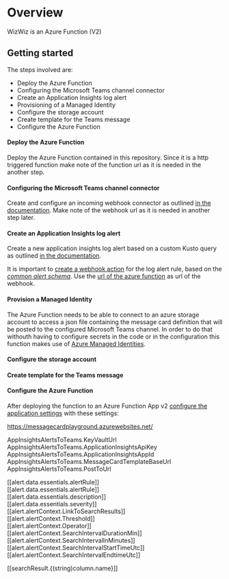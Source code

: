 # Overview
WizWiz is an Azure Function (V2) 

## Getting started

The steps involved are:

- Deploy the Azure Function
- Configuring the Microsoft Teams channel connector
- Create an Application Insights log alert
- Provisioning of a Managed Identity
- Configure the storage account
- Create template for the Teams message
- Configure the Azure Function

#### Deploy the Azure Function

Deploy the Azure Function contained in this repository. Since it is a http triggered function make note of the function url as it is needed in the another step.

#### Configuring the Microsoft Teams channel connector

Create and configure an incoming webhook connector as outlined [in the documentation](https://docs.microsoft.com/en-us/microsoftteams/platform/concepts/connectors/connectors-using#setting-up-a-custom-incoming-webhook). Make note of the webhook url as it is needed in another step later.

#### Create an Application Insights log alert

Create a new application insights log alert based on a custom Kusto query as outlined [in the documentation](https://docs.microsoft.com/en-us/azure/azure-monitor/platform/alerts-log).

It is important to [create a webhook action](https://docs.microsoft.com/en-us/azure/azure-monitor/platform/alerts-log-webhook) for the log alert rule, based on the [*common alert schema*](https://docs.microsoft.com/en-us/azure/azure-monitor/platform/alerts-common-schema). Use the [url of the azure function](#deploy-the-azure-function) as url of the webhook.

#### Provision a Managed Identity

The Azure Function needs to be able to connect to an azure storage account to access a json file containing the message card definition that will be posted to the configured Microsoft Teams channel. In order to do that withouth having to configure secrets in the code or in the configuration this function makes use of [Azure Managed Identities](https://docs.microsoft.com/en-us/azure/active-directory/managed-identities-azure-resources/overview). 

#### Configure the storage account
#### Create template for the Teams message
#### Configure the Azure Function




After deploying the function to an Azure Function App v2 [configure the application settings](https://docs.microsoft.com/en-us/azure/azure-functions/functions-how-to-use-azure-function-app-settings) with these settings:



https://messagecardplayground.azurewebsites.net/

AppInsightsAlertsToTeams.KeyVaultUrl  
AppInsightsAlertsToTeams.ApplicationInsightsApiKey  
AppInsightsAlertsToTeams.ApplicationInsightsAppId  
AppInsightsAlertsToTeams.MessageCardTemplateBaseUrl  
AppInsightsAlertsToTeams.PostToUrl  

[[alert.data.essentials.alertRule]]  
[[alert.data.essentials.alertRule]]  
[[alert.data.essentials.description]]  
[[alert.data.essentials.severity]]  
[[alert.alertContext.LinkToSearchResults]]  
[[alert.alertContext.Threshold]]  
[[alert.alertContext.Operator]]  
[[alert.alertContext.SearchIntervalDurationMin]]  
[[alert.alertContext.SearchIntervalInMinutes]]  
[[alert.alertContext.SearchIntervalStartTimeUtc]]  
[[alert.alertContext.SearchIntervalEndtimeUtc]]  

[[searchResult.{(string)column.name}]]
